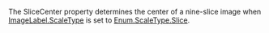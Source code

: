 The SliceCenter property determines the center of a nine-slice image when [ImageLabel.ScaleType](https://developer.roblox.com/api-reference/property/ImageLabel/ScaleType) is set to [Enum.ScaleType.Slice](https://developer.roblox.com/search#stq=ScaleType).